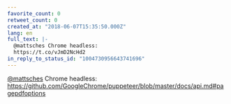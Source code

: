 ```yaml
---
favorite_count: 0
retweet_count: 0
created_at: "2018-06-07T15:35:50.000Z"
lang: en
full_text: |-
  @mattsches Chrome headless: 
  https://t.co/vJmD2NcHd2
in_reply_to_status_id: "1004730956643741696"
---
```


[@mattsches](https://twitter.com/mattsches) Chrome headless:
<https://github.com/GoogleChrome/puppeteer/blob/master/docs/api.md#pagepdfoptions>
